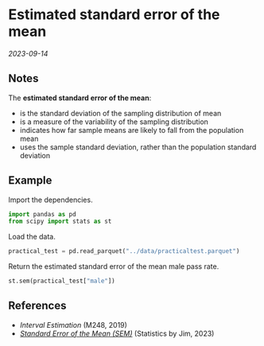 
# Estimated standard error of the mean

*2023-09-14*

## Notes

The **estimated standard error of the mean**:

- is the standard deviation of the sampling distribution of mean
- is a measure of the variability of the sampling distribution
- indicates how far sample means are likely to fall from the population mean
- uses the sample standard deviation, rather than the population standard deviation

## Example

Import the dependencies.

```python
import pandas as pd
from scipy import stats as st
```

Load the data.

```python
practical_test = pd.read_parquet("../data/practicaltest.parquet")
```

Return the estimated standard error of the mean male pass rate.

```python
st.sem(practical_test["male"])
```

## References

- *Interval Estimation* (M248, 2019)
- *[Standard Error of the Mean (SEM)](https://statisticsbyjim.com/hypothesis-testing/standard-error-mean/)* (Statistics by Jim, 2023)
